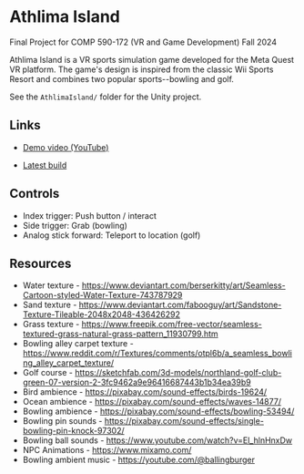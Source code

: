 # Athlima Island
Final Project for COMP 590-172 (VR and Game Development) Fall 2024

Athlima Island is a VR sports simulation game developed for the Meta Quest VR platform. The game's design is inspired from the classic Wii Sports Resort and combines two popular sports--bowling and golf.

See the `AthlimaIsland/` folder for the Unity project.

## Links

- [Demo video (YouTube)](https://www.youtube.com/watch?v=VXwKhjz48Iw)

- [Latest build](https://github.com/gchuaunc/athlima-island/releases/tag/v0.2)

## Controls

- Index trigger: Push button / interact
- Side trigger: Grab (bowling)
- Analog stick forward: Teleport to location (golf)

## Resources

- Water texture - https://www.deviantart.com/berserkitty/art/Seamless-Cartoon-styled-Water-Texture-743787929
- Sand texture - https://www.deviantart.com/fabooguy/art/Sandstone-Texture-Tileable-2048x2048-436426292
- Grass texture - https://www.freepik.com/free-vector/seamless-textured-grass-natural-grass-pattern_11930799.htm
- Bowling alley carpet texture - https://www.reddit.com/r/Textures/comments/otpl6b/a_seamless_bowling_alley_carpet_texture/
- Golf course - https://sketchfab.com/3d-models/northland-golf-club-green-07-version-2-3fc9462a9e96416687443b1b34ea39b9
- Bird ambience - https://pixabay.com/sound-effects/birds-19624/
- Ocean ambience - https://pixabay.com/sound-effects/waves-14877/
- Bowling ambience - https://pixabay.com/sound-effects/bowling-53494/
- Bowling pin sounds - https://pixabay.com/sound-effects/single-bowling-pin-knock-97302/
- Bowling ball sounds - https://www.youtube.com/watch?v=El_hlnHnxDw
- NPC Animations - https://www.mixamo.com/
- Bowling ambient music - https://youtube.com/@ballingburger
